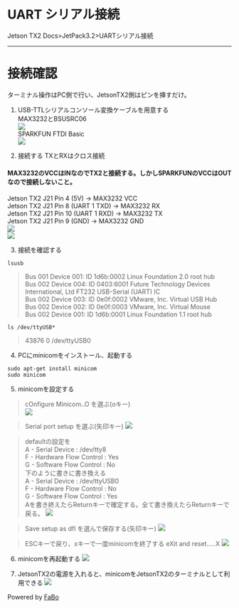 # UART シリアル接続
Jetson TX2 Docs>JetPack3.2>UARTシリアル接続
<hr>


# 接続確認
ターミナル操作はPC側で行い、JetsonTX2側はピンを挿すだけ。
1. USB-TTLシリアルコンソール変換ケーブルを用意する  
MAX3232とBSUSRC06  
![](./img/max3232-bsusrc06.jpg)  
SPARKFUN FTDI Basic  
![](./img/sparkfun_ftdi_basic.jpg)  

2. 接続する TXとRXはクロス接続
#### MAX3232のVCCはINなのでTX2と接続する。しかしSPARKFUNのVCCはOUTなので接続しないこと。  
Jetson TX2 J21 Pin 4 (5V) → MAX3232 VCC  
Jetson TX2 J21 Pin 8 (UART 1 TXD) → MAX3232 RX  
Jetson TX2 J21 Pin 10 (UART 1 RXD) → MAX3232 TX  
Jetson TX2 J21 Pin 9 (GND) → MAX3232 GND  
![](./img/jetsontx2-uart-pin.jpg)  
![](./img/jetsontx2-uart.jpg)

3. 接続を確認する  
```
lsusb  
```
>Bus 001 Device 001: ID 1d6b:0002 Linux Foundation 2.0 root hub  
>Bus 002 Device 004: ID 0403:6001 Future Technology Devices International, Ltd FT232 USB-Serial (UART) IC  
>Bus 002 Device 003: ID 0e0f:0002 VMware, Inc. Virtual USB Hub  
>Bus 002 Device 002: ID 0e0f:0003 VMware, Inc. Virtual Mouse  
>Bus 002 Device 001: ID 1d6b:0001 Linux Foundation 1.1 root hub

```
ls /dev/ttyUSB*
```
>43876 0 /dev/ttyUSB0

4. PCにminicomをインストール、起動する
```
sudo apt-get install minicom
sudo minicom
```

5. minicomを設定する  
>cOnfigure Minicom..O を選ぶ(oキー)  
![](./img/minicom1.png)  

>Serial port setup を選ぶ(矢印キー)
![](./img/minicom2.png)  

>defaultの設定を  
>A -    Serial Device      : /dev/tty8  
>F - Hardware Flow Control : Yes  
>G - Software Flow Control : No  
>下のように書きに書き換える  
>A -    Serial Device      : /dev/ttyUSB0  
>F - Hardware Flow Control : No  
>G - Software Flow Control : Yes  
>Aを書き終えたらReturnキーで確定する。全て書き換えたらReturnキーで戻る。
![](./img/minicom3.png)  

>Save setup as dfl を選んで保存する(矢印キー)
![](./img/minicom4.png)  

>ESCキーで戻り、xキーで一度minicomを終了する
>eXit and reset.....X
![](./img/minicom5.png)  


6. minicomを再起動する
![](./img/minicom6.png)  

7. JetsonTX2の電源を入れると、minicomをJetsonTX2のターミナルとして利用できる
![](./img/minicom7.png)  


Powered by [FaBo](http://www.fabo.io)